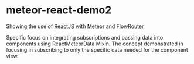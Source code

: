 # meteor-react-demo2

Showing the use of [ReactJS](https://facebook.github.io/react/) with [Meteor](https://www.meteor.com/) and [FlowRouter](https://kadira.io/academy/meteor-routing-guide/content/introduction-to-flow-router)

Specific focus on integrating subscriptions and passing data into components using ReactMeteorData Mixin. The concept demonstrated in focusing in subscribing to only the specific data needed for the component view.
